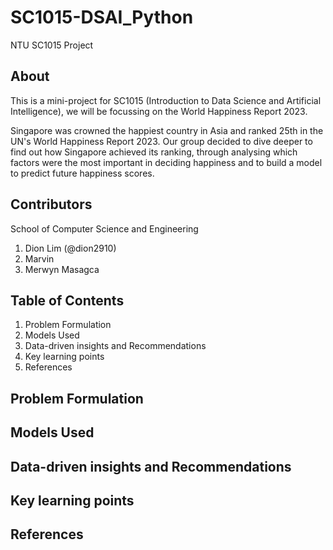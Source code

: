 # SC1015-DSAI_Python
NTU SC1015 Project

## About
This is a mini-project for SC1015 (Introduction to Data Science and Artificial Intelligence), we will be focussing on the World Happiness Report 2023.

Singapore was crowned the happiest country in Asia and ranked 25th in the UN's World Happiness Report 2023. Our group decided to dive deeper to find out how Singapore achieved its ranking, through analysing which factors were the most important in deciding happiness and to build a model to predict future happiness scores.

## Contributors

School of Computer Science and Engineering

1. Dion Lim (@dion2910)
2. Marvin
3. Merwyn Masagca

## Table of Contents
1. Problem Formulation
2. Models Used
3. Data-driven insights and Recommendations
4. Key learning points
5. References

## Problem Formulation

## Models Used

## Data-driven insights and Recommendations

## Key learning points

## References
